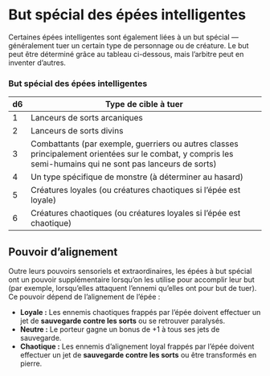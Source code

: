 # But spécial des épées intelligentes


Certaines épées intelligentes sont également liées à un but spécial —
généralement tuer un certain type de personnage ou de créature. Le but
peut être déterminé grâce au tableau ci-dessous, mais l’arbitre peut en
inventer d’autres.

### But spécial des épées intelligentes

| **d6** | **Type de cible à tuer**                                                                                                                                    |
| ------ | ----------------------------------------------------------------------------------------------------------------------------------------------------------- |
| 1      | Lanceurs de sorts arcaniques                                                                                                                                |
| 2      | Lanceurs de sorts divins                                                                                                                                    |
| 3      | Combattants (par exemple, guerriers ou autres classes principalement orientées sur le combat, y compris les semi-humains qui ne sont pas lanceurs de sorts) |
| 4      | Un type spécifique de monstre (à déterminer au hasard)                                                                                                      |
| 5      | Créatures loyales (ou créatures chaotiques si l’épée est loyale)                                                                                            |
| 6      | Créatures chaotiques (ou créatures loyales si l’épée est chaotique)                                                                                         |

## Pouvoir d’alignement

Outre leurs pouvoirs sensoriels et extraordinaires, les épées à but
spécial ont un pouvoir supplémentaire lorsqu’on les utilise pour
accomplir leur but (par exemple, lorsqu’elles attaquent l’ennemi
qu’elles ont pour but de tuer). Ce pouvoir dépend de l’alignement de
l’épée :

  - **Loyale :** Les ennemis chaotiques frappés par l’épée doivent
    effectuer un jet de **sauvegarde contre les sorts** ou se retrouver
    paralysés.
  - **Neutre :** Le porteur gagne un bonus de +1 à tous ses jets de
    sauvegarde.
  - **Chaotique :** Les ennemis d’alignement loyal frappés par l’épée
    doivent effectuer un jet de **sauvegarde contre les sorts** ou être
    transformés en pierre.